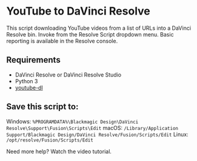 # YouTube to DaVinci Resolve

This script downloading YouTube videos from a list of URLs into a DaVinci Resolve bin. Invoke from the Resolve Script dropdown menu. Basic reporting is available in the
Resolve console.

## Requirements

- DaVinci Resolve or DaVinci Resolve Studio
- Python 3
- [youtube-dl](https://github.com/ytdl-org/youtube-dl)


## Save this script to:

Windows: `%PROGRAMDATA%\Blackmagic Design\DaVinci Resolve\Support\Fusion\Scripts\Edit`
macOS: `/Library/Application Support/Blackmagic Design/DaVinci Resolve/Fusion/Scripts/Edit`
Linux: `/opt/resolve/Fusion/Scripts/Edit`

Need more help? Watch the video tutorial.
